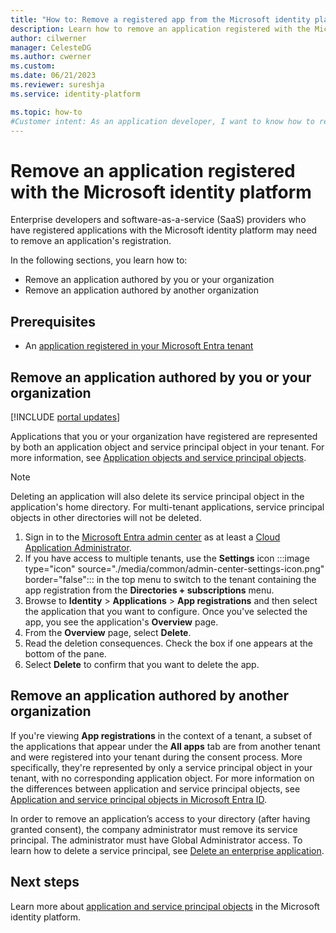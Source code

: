 ```yaml
---
title: "How to: Remove a registered app from the Microsoft identity platform"
description: Learn how to remove an application registered with the Microsoft identity platform.
author: cilwerner
manager: CelesteDG
ms.author: cwerner
ms.custom: 
ms.date: 06/21/2023
ms.reviewer: sureshja
ms.service: identity-platform

ms.topic: how-to
#Customer intent: As an application developer, I want to know how to remove my application from the Microsoft identity registered.
---
```


# Remove an application registered with the Microsoft identity platform

Enterprise developers and software-as-a-service (SaaS) providers who have registered applications with the Microsoft identity platform may need to remove an application's registration.

In the following sections, you learn how to:

- Remove an application authored by you or your organization
- Remove an application authored by another organization

## Prerequisites

- An [application registered in your Microsoft Entra tenant](quickstart-register-app.md)

## Remove an application authored by you or your organization

[!INCLUDE [portal updates](~/includes/portal-update.md)]

Applications that you or your organization have registered are represented by both an application object and service principal object in your tenant. For more information, see [Application objects and service principal objects](./app-objects-and-service-principals.md).

> [!NOTE]
> Deleting an application will also delete its service principal object in the application's home directory. For multi-tenant applications, service principal objects in other directories will not be deleted.

1. Sign in to the [Microsoft Entra admin center](https://entra.microsoft.com) as at least a [Cloud Application Administrator](~/identity/role-based-access-control/permissions-reference.md#cloud-application-administrator). 
1. If you have access to multiple tenants, use the **Settings** icon :::image type="icon" source="./media/common/admin-center-settings-icon.png" border="false"::: in the top menu to switch to the tenant containing the app registration from the **Directories + subscriptions** menu.
1. Browse to **Identity** > **Applications** > **App registrations** and then select the application that you want to configure. Once you've selected the app, you see the application's **Overview** page.
1. From the **Overview** page, select **Delete**.
1. Read the deletion consequences.  Check the box if one appears at the bottom of the pane.
1. Select **Delete** to confirm that you want to delete the app.

## Remove an application authored by another organization

If you're viewing **App registrations** in the context of a tenant, a subset of the applications that appear under the **All apps** tab are from another tenant and were registered into your tenant during the consent process. More specifically, they're represented by only a service principal object in your tenant, with no corresponding application object. For more information on the differences between application and service principal objects, see [Application and service principal objects in Microsoft Entra ID](./app-objects-and-service-principals.md).

In order to remove an application’s access to your directory (after having granted consent), the company administrator must remove its service principal. The administrator must have Global Administrator access. To learn how to delete a service principal, see [Delete an enterprise application](~/identity/enterprise-apps/delete-application-portal.md).

## Next steps

Learn more about [application and service principal objects](app-objects-and-service-principals.md) in the Microsoft identity platform.
